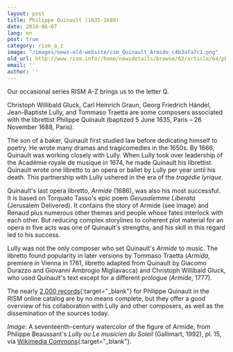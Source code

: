 ```yaml
---
layout: post
title: Philippe Quinault (1635-1688)
date: 2018-06-07
lang: en
post: true
category: rism_a_z
image: "/images/news-old-website/csm_Quinault_Armide_c4b3afa7c1.png"
old_url: http://www.rism.info//home/newsdetails/browse/62/article/64/philippe-quinault-1635-1688.html
email: ''
author: ''
---
```



Our occasional series RISM A-Z brings us to the letter Q.

Christoph Willibald Gluck, Carl Heinrich Graun, Georg Friedrich Händel, Jean-Baptiste Lully, and Tommaso Traetta are some composers associated with the librettist Philippe Quinault (baptized 5 June 1635, Paris – 26 November 1688, Paris).

The son of a baker, Quinault first studied law before dedicating himself to poetry. He wrote many dramas and tragicomedies in the 1650s. By 1666, Quinault was working closely with Lully. When Lully took over leadership of the Académie royale de musique in 1674, he made Quinault his librettist. Quinault wrote one libretto to an opera or ballet by Lully per year until his death. This partnership with Lully ushered in the era of the _tragédie lyrique_.

Quinault's last opera libretto, _Armide_ (1686), was also his most successful. It is based on Torquato Tasso's epic poem _Gerusalemme Liberata_ (Jerusalem Delivered). It contains the story of Armide (see image) and Renaud plus numerous other themes and people whose fates interlock with each other. But reducing complex storylines to coherent plot material for an opera in five acts was one of Quinault's strengths, and his skill in this regard led to his success.

Lully was not the only composer who set Quinault's _Armide_ to music. The libretto found popularity in later versions by Tommaso Traetta (_Armida_, premiere in Vienna in 1761, libretto adapted from Quinault by Giacomo Durazzo and Giovanni Ambrogio Migliavacca) and Christoph Willibald Gluck, who used Quinault's text except for a different prologue (_Armide_, 1777).

The nearly [2,000 records](https://opac.rism.info/search?View=rism&q=61556388&Language=en){:target="_blank"} for Philippe Quinault in the RISM online catalog are by no means complete, but they offer a good overview of his collaboration with Lully and other composers, as well as the dissemination of the sources today.


_Image_: A seventeenth-century watercolor of the figure of Armide, from Philippe Beaussant's _Lully ou Le musicien du Soleil_ (Gallimart, 1992), pl. 15, via [Wikimedia Commons](https://commons.wikimedia.org/wiki/File:Lully_-_Armide_-_watercolor_17th_century_-_Armide.png){:target="_blank"}.

